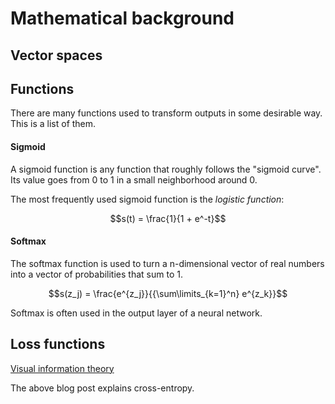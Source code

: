 # Mathematical background

## Vector spaces


## Functions
There are many functions used to transform outputs in some desirable way. This is a list of them.

#### Sigmoid
A sigmoid function is any function that roughly follows the "sigmoid curve". Its value goes from 0 to 1 in a small neighborhood around 0.

The most frequently used sigmoid function is the *logistic function*:

$$s(t) = \frac{1}{1 + e^-t}$$

#### Softmax
The softmax function is used to turn a n-dimensional vector of real numbers into a vector of probabilities that sum to 1.

$$s(z_j) = \frac{e^{z_j}}{{\sum\limits_{k=1}^n} e^{z_k}}$$

Softmax is often used in the output layer of a neural network.

## Loss functions
[Visual information theory](http://colah.github.io/posts/2015-09-Visual-Information/)

The above blog post explains cross-entropy.